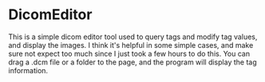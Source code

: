 # DicomEditor
This is a simple dicom editor tool used to query tags and modify tag values, and display the images.
I think it's helpful in some simple cases, and make sure not expect too much since I just took a few hours to do this.
You can drag a .dcm file or a folder to the page, and the program will display the tag information.
